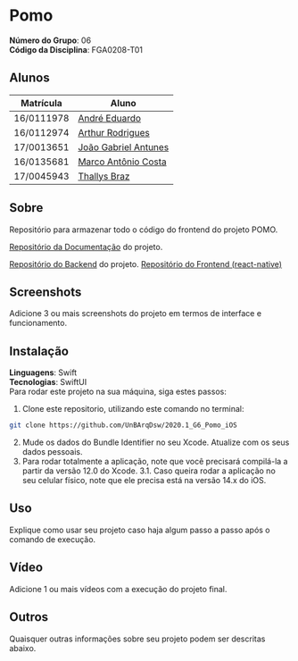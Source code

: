 # Pomo

**Número do Grupo**: 06<br>
**Código da Disciplina**: FGA0208-T01<br>

## Alunos
|Matrícula | Aluno |
| -- | -- |
| 16/0111978  |  [André Eduardo](https://github.com/Andre-Eduardo "User's github") |
| 16/0112974  |  [Arthur Rodrigues](https://github.com/arthurarp "User's github") |
| 17/0013651  |  [João Gabriel Antunes](https://github.com/flyerjohn "User's github") |
| 16/0135681  |  [Marco Antônio Costa](https://github.com/markinlimac "User's github") |
| 17/0045943  |  [Thallys Braz](https://github.com/thallysbraz "User's github") |

## Sobre 

Repositório para armazenar todo o código do frontend do projeto POMO.

[Repositório da Documentação](https://github.com/UnBArqDsw/2020.1_G6_Pomo) do projeto.

[Repositório do Backend](https://github.com/UnBArqDsw/2020.1_G6_Pomo_Backend) do projeto.
[Repositório do Frontend (react-native)](https://github.com/UnBArqDsw/2020.1_G6_Pomo_Frontend)

## Screenshots
Adicione 3 ou mais screenshots do projeto em termos de interface e funcionamento.

## Instalação 
**Linguagens**: Swift<br>
**Tecnologias**: SwiftUI<br>
Para rodar este projeto na sua máquina, siga estes passos:
1. Clone este repositorio, utilizando este comando no terminal: 
```bash
git clone https://github.com/UnBArqDsw/2020.1_G6_Pomo_iOS
```
2. Mude os dados do Bundle Identifier no seu Xcode. Atualize com os seus dados pessoais.
3. Para rodar totalmente a aplicação, note que você precisará compilá-la a partir da versão 12.0 do Xcode.
3.1. Caso queira rodar a aplicação no seu celular físico, note que ele precisa está na versão 14.x do iOS.

## Uso 
Explique como usar seu projeto caso haja algum passo a passo após o comando de execução.

## Vídeo
Adicione 1 ou mais vídeos com a execução do projeto final.

## Outros 
Quaisquer outras informações sobre seu projeto podem ser descritas abaixo.
